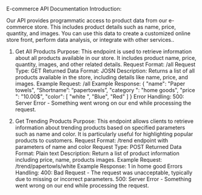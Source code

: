 E-commerce API Documentation
Introduction:

Our API provides programmatic access to product data from our e-commerce store. This includes product details such as name, price, quantity, and images. You can use this data to create a customized online store front, perform data analysis, or integrate with other services..


1. Get All Products
Purpose: This endpoint is used to retrieve information about all products available in our store. It includes product name, price, quantity, images, and other related details.
Request Format: /all
Request Type: GET
Returned Data Format: JOSN
Description: Returns a list of all products available in the store, including details like name, price, and images.
Example Request: /all
Example Response:
{
    "name": "Paper towels",
    “Shortname”: “papertowels”,
    "category ": "home goods",
    "price ": "10.00$",
    "color": [
        "white ",
        "Blue",
        "Red"
    ]
}
Error Handling:
 500: Server Error - Something went wrong on our end while processing the request.

2. Get Trending Products
 Purpose: This endpoint allows clients to retrieve information about trending products based on specified parameters such as name and color. It is particularly useful for highlighting popular products to customers.
Request Format: /trend endpoint with parameters of name and color
Request Type: POST
Returned Data Format: Plain text
Description: Return a list of product information including price, name, products images.
Example Request: /trend/papertowls/white
Example Response: 1 in home good
Errors Handling:
400: Bad Request - The request was unacceptable, typically due to missing or incorrect parameters.
500: Server Error - Something went wrong on our end while processing the request.

